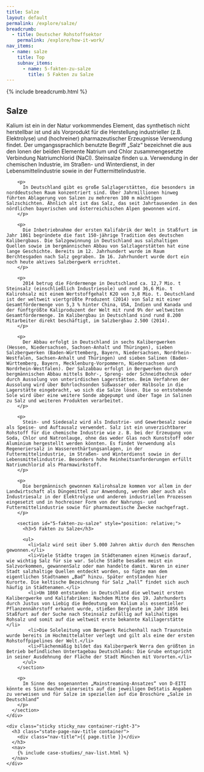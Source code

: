 ```yaml
---
title: Salze
layout: default
permalink: /explore/salze/
breadcrumb:
  - title: Deutscher Rohstoffsektor
    permalink: /explore/how-it-work/
nav_items:
  - name: salze
    title: Top
    subnav_items:
      - name: 5-fakten-zu-salze
        title: 5 Fakten zu Salze
---
```


<main class="container-page-wrapper layout-state-pages">
  <section class="container" style="position: relative;">
    <div class="container-left-12">
      {% include breadcrumb.html %}
      <h1 id="title">Salze</h1>
    </div>
  </section>
  <section class="container" style="position: relative;">
    <div class="container-left-9">
      <section id="salze" style="position: relative;">
        <p>
          Kalium ist ein in der Natur vorkommendes Element, das synthetisch nicht herstellbar ist und als Vorprodukt für die Herstellung industrieller (z.B. Elektrolyse) und (hochreiner) pharmazeutischer Erzeugnisse Verwendung findet. Der umgangssprachlich benutzte Begriff „Salz“ bezeichnet die aus den Ionen der beiden Elemente Natrium und Chlor zusammengesetzte Verbindung Natriumchlorid (NaCl). Steinsalze finden u.a. Verwendung in der chemischen Industrie, im Straßen- und Winterdienst, in der Lebensmittelindustrie sowie in der Futtermittelindustrie.
        </p>

        <p>
          In Deutschland gibt es große Salzlagerstätten, die besonders im norddeutschen Raum konzentriert sind. Über Jahrmillionen hinweg führten Ablagerung von Salzen zu mehreren 100 m mächtigen Salzschichten. Ähnlich alt ist das Salz, das seit Jahrtausenden in den nördlichen bayerischen und österreichischen Alpen gewonnen wird.
        </p>

        <p>
          Die Inbetriebnahme der ersten Kalifabrik der Welt in Staßfurt im Jahr 1861 begründete die fast 150-jährige Tradition des deutschen Kalibergbaus. Die Salzgewinnung in Deutschland aus salzhaltigen Quellen sowie im bergmännischen Abbau von Salzlagerstätten hat eine lange Geschichte. Bereits im 12. Jahrhundert wurde im Raum Berchtesgaden nach Salz gegraben. Im 16. Jahrhundert wurde dort ein noch heute aktives Salzbergwerk errichtet.
        </p>

        <p>
          2014 betrug die Fördermenge in Deutschland ca. 12,7 Mio. t Steinsalz (einschließlich Industriesole) und rund 36,6 Mio. t Kalirohsalz mit einem Wertstoffgehalt K2O von 3,8 Mio. t. Deutschland ist der weltweit viertgrößte Produzent (2014) von Salz mit einer Gesamtfördermenge von 5,3 % hinter China, USA, Indien und Kanada und der fünftgrößte Kaliproduzent der Welt mit rund 9% der weltweiten Gesamtfördermenge. Im Kalibergbau in Deutschland sind rund 8.200 Mitarbeiter direkt beschäftigt, im Salzbergbau 2.500 (2014).
        </p>

        <p>
          Der Abbau erfolgt in Deutschland in sechs Kalibergwerken (Hessen, Niedersachsen, Sachsen-Anhalt und Thüringen), sieben Salzbergwerken (Baden-Württemberg, Bayern, Niedersachsen, Nordrhein-Westfalen, Sachsen-Anhalt und Thüringen) und sieben Salinen (Baden-Württemberg, Bayern, Mecklenburg-Vorpommern, Niedersachsen und Nordrhein-Westfalen). Der Salzabbau erfolgt in Bergwerken durch bergmännischen Abbau mittels Bohr-, Spreng- oder Schneidtechnik oder durch Aussolung von unterirdischen Lagerstätten. Beim Verfahren der Aussolung wird über Bohrlochsonden Süßwasser oder Halbsole in die Lagerstätte eingebracht, wo sich die Salze lösen. Die so entstehende Sole wird über eine weitere Sonde abgepumpt und über Tage in Salinen zu Salz und weiteren Produkten verarbeitet.
        </p>

        <p>
          Stein- und Siedesalz wird als Industrie- und Gewerbesalz sowie als Speise- und Auftausalz verwendet. Salz ist ein unverzichtbarer Rohstoff für die chemische Industrie wie z. B. bei der Erzeugung von Soda, Chlor und Natronlauge, ohne das weder Glas noch Kunststoff oder Aluminium hergestellt werden könnten. Es findet Verwendung als Regeneriersalz in Wasserenthärtungsanlagen, in der Futtermittelindustrie, im Straßen- und Winterdienst sowie in der Lebensmittelindustrie. Besonders hohe Reinheitsanforderungen erfüllt Natriumchlorid als Pharmawirkstoff.
        </p>

        <p>
          Die bergmännisch gewonnen Kalirohsalze kommen vor allem in der Landwirtschaft als Düngemittel zur Anwendung, werden aber auch als Industriesalz in der Elektrolyse und anderen industriellen Prozessen eingesetzt und in hochreiner Form von der Nahrungs- und Futtermittelindustrie sowie für pharmazeutische Zwecke nachgefragt.
        </p>

        <section id="5-fakten-zu-salze" style="position: relative;">
          <h3>5 Fakten zu Salze</h3>

          <ul>
            <li>Salz wird seit über 5.000 Jahren aktiv durch den Menschen gewonnen.</li>
            <li>Viele Städte tragen im Städtenamen einen Hinweis darauf, wie wichtig Salz für sie war. Solche Städte besaßen meist ein Salzvorkommen, gewannenSalz oder man handelte damit. Waren in einer Stadt salzhaltige Quellen entdeckt worden, so fügte man dem eigentlichen Stadtnamen „Bad“ hinzu. Später entstanden hier Kurorte. Die keltische Bezeichnung für Salz „hall“ findet sich auch häufig in Städtenamen.</li>
            <li>Um 1860 entstanden in Deutschland die weltweit ersten Kalibergwerke und Kalifabriken: Nachdem Mitte des 19. Jahrhunderts durch Justus von Liebig die Bedeutung von Kalium als essentieller Pflanzennährstoff erkannt wurde, stießen Bergleute im Jahr 1856 bei Staßfurt auf der Suche nach Steinsalz zufällig auf kalihaltiges Rohsalz und somit auf die weltweit erste bekannte Kalilagerstätte </li>
            <li>Die Soleleitung vom Bergwerk Reichenhall nach Traunstein wurde bereits im Hochmittelalter verlegt und gilt als eine der ersten Rohstoffpipelines der Welt.</li>
            <li>Flächenmäßig bildet das Kalibergwerk Werra den größten in Betrieb befindlichen Untertagebau Deutschlands: Die Grube entspricht in seiner Ausdehnung der Fläche der Stadt München mit Vororten.</li>
          </ul>
        </section>

        <p>
          Im Sinne des sogenannten „Mainstreaming-Ansatzes“ von D-EITI könnte es Sinn machen einerseits auf die jeweiligen DeStatis Angaben zu verweisen und für Salze im speziellen auf die Broschüre „Salze in Deutschland“
        </p>
      </section>
    </div>

    <div class="sticky sticky_nav container-right-3">
      <h3 class="state-page-nav-title container">
        <div class="nav-title">{{ page.title }}</div>
      </h3>
      <nav>
        {% include case-studies/_nav-list.html %}
      </nav>
    </div>
  </section>
</main>

<script type="text/javascript" src="{{ site.baseurl_root }}/js/lib/static.min.js" charset="utf-8"></script>
